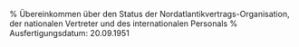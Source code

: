 % Übereinkommen über den Status der Nordatlantikvertrags-Organisation, der nationalen Vertreter und des internationalen Personals
% Ausfertigungsdatum: 20.09.1951
 